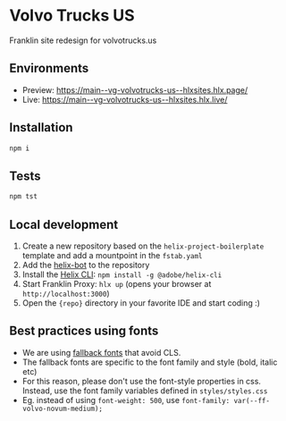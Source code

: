 # Volvo Trucks US
Franklin site redesign for volvotrucks.us

## Environments
- Preview: https://main--vg-volvotrucks-us--hlxsites.hlx.page/
- Live: https://main--vg-volvotrucks-us--hlxsites.hlx.live/

## Installation

```sh
npm i
```

## Tests

```sh
npm tst
```

## Local development

1. Create a new repository based on the `helix-project-boilerplate` template and add a mountpoint in the `fstab.yaml`
1. Add the [helix-bot](https://github.com/apps/helix-bot) to the repository
1. Install the [Helix CLI](https://github.com/adobe/helix-cli): `npm install -g @adobe/helix-cli`
1. Start Franklin Proxy: `hlx up` (opens your browser at `http://localhost:3000`)
1. Open the `{repo}` directory in your favorite IDE and start coding :)

## Best practices using fonts

* We are using [fallback fonts](https://github.com/pixel-point/fontpie) that avoid CLS.
* The fallback fonts are specific to the font family and style (bold, italic etc)
* For this reason, please don't use the font-style properties in css. Instead, use the font family variables defined in `styles/styles.css`
* Eg. instead of using `font-weight: 500`, use `font-family: var(--ff-volvo-novum-medium);`
